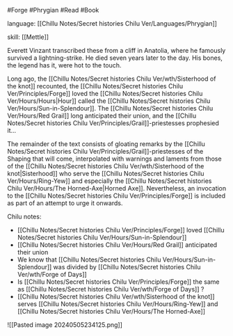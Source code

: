 #Forge #Phrygian #Read #Book 

language: [[Chillu Notes/Secret histories Chilu Ver/Languages/Phrygian]]

skill: [[Mettle]]

Everett Vinzant transcribed these from a cliff in Anatolia, where he famously survived a lightning-strike. He died seven years later to the day. His bones, the legend has it, were hot to the touch.

Long ago, the [[Chillu Notes/Secret histories Chilu Ver/wth/Sisterhood of the knot]] recounted, the [[Chillu Notes/Secret histories Chilu Ver/Principles/Forge]] loved the [[Chillu Notes/Secret histories Chilu Ver/Hours/Hours|Hour]] called the [[Chillu Notes/Secret histories Chilu Ver/Hours/Sun-in-Splendour]]. The [[Chillu Notes/Secret histories Chilu Ver/Hours/Red Grail]] long anticipated their union, and the [[Chillu Notes/Secret histories Chilu Ver/Principles/Grail]]-priestesses prophesied it...

The remainder of the text consists of gloating remarks by the [[Chillu Notes/Secret histories Chilu Ver/Principles/Grail]]-priestesses of the Shaping that will come, interpolated with warnings and laments from those of the [[Chillu Notes/Secret histories Chilu Ver/wth/Sisterhood of the knot|Sisterhood]] who serve the [[Chillu Notes/Secret histories Chilu Ver/Hours/Ring-Yew]] and especially the [[Chillu Notes/Secret histories Chilu Ver/Hours/The Horned-Axe|Horned Axe]]. Nevertheless, an invocation to the [[Chillu Notes/Secret histories Chilu Ver/Principles/Forge]] is included as part of an attempt to urge it onwards.

Chilu notes:
- [[Chillu Notes/Secret histories Chilu Ver/Principles/Forge]] loved [[Chillu Notes/Secret histories Chilu Ver/Hours/Sun-in-Splendour]]
- [[Chillu Notes/Secret histories Chilu Ver/Hours/Red Grail]] anticipated their union
- We know that [[Chillu Notes/Secret histories Chilu Ver/Hours/Sun-in-Splendour]] was divided by [[Chillu Notes/Secret histories Chilu Ver/wth/Forge of Days]]
- Is [[Chillu Notes/Secret histories Chilu Ver/Principles/Forge]] the same as [[Chillu Notes/Secret histories Chilu Ver/wth/Forge of Days]] ?
- [[Chillu Notes/Secret histories Chilu Ver/wth/Sisterhood of the knot]] serves [[Chillu Notes/Secret histories Chilu Ver/Hours/Ring-Yew]] and [[Chillu Notes/Secret histories Chilu Ver/Hours/The Horned-Axe]]

![[Pasted image 20240505234125.png]]